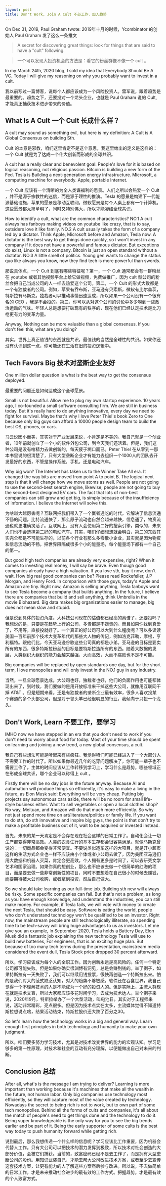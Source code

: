 ```yaml
---
layout: post
title: Don't Work, Join A Cult 不必工作，加入趋势
---
```


On Dec 31, 2019, Paul Graham twote:
2019年十月的时候，Ycombinator 的创始人 Paul Graham 发了这么一条推文

> A secret for discovering great things: look for things that are said to have a "cult" following. 

> 一个可以发现大投资机会的方法是：看它的粉丝群像不像一个 cult 。

In my March 24th, 2020 blog, I sold my idea that Everybody Should Be A VC. Today I will give my reasoning on why you probably want to invest in a cult.

我以前写过一篇博客，说每个人都应该成为一个风险投资人。雷军说，跟着趋势是最重要的。趋势之下，还要投对一个龙头企业，也就是 Paul Graham 说的 Cult, 才能真正捕获技术进步带来的价值。

## What Is A Cult 一个 Cult 长成什么样？

A cult may sound as something evil, but here is my definition: A Cult is A Global Consensus on building Sth.

Cult 的本意是邪教，咱们这里肯定不是这个意思，我这里给出的定义是这样的：一个 Cult 就是为了达成一个伟大创新而形成的全球共识。

A cult has a really clear and benevolent goal. People's love for it is based on logical reasoning, not religious passion. Bitcoin is building a new form of the Fed. Tesla is Building a next-generation energy infrastructure. Microsoft, a computing machine for everybody. Apple, portable Internet.

一个 Cult 应该有一个清晰的为全人类谋福利的愿景。人们之所以会热爱一个 Cult ，并不是源于宗教性的迷信，而是源于理性的推演。Tesla 的愿景是构建下一代能源基础设施，苹果的愿景是移动互联网，微软愿景是每个人桌上都有一个计算机。这些愿景都太简单明了，同时又特别伟大，所以才能凝结全球共识。

How to identify a cult, what are the common characteristics? NO.1 A cult always has fanboys making videos on youtube like crazy, that is to say, outsiders love it like family. NO.2 A cult usually takes the form of a company led by a dictator. Think Apple, Microsoft before and Amazon, Tesla now. A dictator is the best way to get things done quickly, so I won't invest in any company if it does not have a powerful and famous dictator. But exceptions do exist, Linux is not a company. Bitcoin is just an open standard without a dictator. NO.3 A little smell of politics. Young gen wants to change the status quo like always you know, now they find tech is more powerful than swords.

那说具体点，一个 Cult 到底有哪些特征呢？第一，一个 Cult 通常都会有一群粉丝在 youtube 或者其他视频平台上给它做视频，免费做推广，因为 cult 型公司的粉丝会把自己当成公司的人一样去热爱这个公司。第二，一个 Cult 的形式大致都是一个有独裁者的公司。例如，苹果有乔布斯，亚马逊有贝索斯，微软有比尔盖茨，特斯拉有马斯克。独裁者可以推动事情迅速达成，所以如果一个公司没有一个很有名的 CEO ，我是不会投的。第三，你可以从对这个公司的讨论中多少嗅到一些政治运动的气味。年轻人总是想要打破现有的秩序的，现在他们已经认定技术是比刀枪更有力的变革力量。

Anyway, Nothing can be more valuable than a global consensus. If you don't feel this, what are you doing?

其实，世界上真正值钱的东西就是共识，最值钱的当然是全球性的共识。如果你还没有认识到这一点，你可能还在生活在旧的投资逻辑中。

## Tech Favors Big 技术对垄断企业友好

One million dollar question is what is the best way to get the consensus deployed.

最重要的问题还是如何达成这个全球愿景。

Small is not beautiful. Allow me to plug my own startup experience. 10 years ago, I co-founded a small software consulting firm. We are still in business today. But it's really hard to do anything innovative, every day we need to fight for survival. Maybe that's why I love Peter Thiel's book Zero to One because only big guys can afford a 10000 people design team to build the best OS, phones, or cars. 

马云说因小而美，其实对于产业发展来说，小肯定是不美的。我自己就是一个创业者，10年前就创立了一个小的软件外包公司，到今天我们还活着。但是，我们这种公司是没有啥精力去做创新的，每天疲于糊口而已。Peter Thiel 在从零到一那本书里说的很清楚了，只有大型垄断企业才有能力去组织一个1000人的团队去开发最好的东西，不管是操作系统，手机，还是电动汽车。

Why big won? The Internet has taken us to the Winner Take All era. It changed the way bits are moved from point A to point B. The logical next step is that it will change how we move atoms as well. People are not going to use the second-best search engine, likewise, people are not going to buy the second-best designed EV cars. The fact that lots of non-best companies can still grow and get big, is simply because of the insufficiency of information. I believe the Internet will solve this. 

为啥越大越厉害呢？互联网把我们带入了一个赢者通吃的时代。它解决了信息流通不畅的问题。比特流通快了，那么原子流动也自然会越来越快，信息通了，物资流通也就更准确灵活了。互联网上，没有人会使用第二好的搜索引擎，类似的，未来人们也不会选择第二好的电动汽车。其实，咱们仔细想想就会明白，第二的东西其实完全都是不可能生存的，以前各个行业有那么多零散小企业，其实就是因为物资和信息流动的不畅，把世界阻隔成很多个小的能量场，每个能量场下都有一个自己的第一。

But good high tech companies are already very expensive, right? When it comes to investing real money, I will say be brave. Even though good companies already have a high valuation. If you love sth, buy it now, don't wait. How big real good companies can be? Please read Rockefeller, J.P Morgan, and Henry Ford. In comparison with those guys, today's Apple and Amazon are tiny. Right now, Amazon is selling anything, Tesla fanboys want to see Tesla become a company that builds anything. In the future, I believe there are companies that build and sell anything, think Umbrella in the movie Biohazard. Big data makes big organizations easier to manage, big does not mean slow and stupid. 

但是说到具体的投资角度，大科技公司现在的估值都已经高的离谱了，还要投吗？我想说的是，只要是在趋势上行的公司，多贵都是不嫌贵的。而且如果你找到真爱了，不用等，直接投就好了。一个真正的好公司可以大到什么程度呢？可以多读读美国一百年前那个技术大变革年代的那些大人物的传记，例如洛克菲勒，摩根，亨利福特。跟他们比，今天亚马逊谷歌这些公司真的都是小弟。亚马逊的目标是要卖所有的东西，很多特斯拉粉丝的目标是要特斯拉造所有的东西。随着大数据的发展，人类组织大组织的能力会越来越强，大而高效，大而不腐败也不是不可能。

Big companies will be replaced by open standards one day, but for the short term, I love monopolies and will only invest in the NO.1 guy in any industry.

当然，一旦全球愿景达成，大公司也好，独裁者也好，他们的负面作用也可能都体现出来了，到时候，我们要做的是用开放标准来干掉这些大公司，就像用互联网干掉 AT&T 。但是短期来看，还是有独裁者的垄断企业最有效率，很多人喜欢投某个赛道的多个头部公司，但是对于领头羊已经很明显的行业，我倾向于只投一个龙头。

## Don't Work, Learn 不要工作，要学习

IMHO now we have stepped in an era that you don't need to work if you don't need to worry about food for today. Most of your time should be spent on learning and joining a new trend, a new global consensus, a cult.

我自己有些想法可能是听起来有些疯狂。我觉得咱们可能已经进入了一个大部分人不需要工作的时代了。所以如果你最近几年的吃穿问题解决了，你可能一辈子也不需要工作了。主体的时间应该从工作转移到学习上，学习什么是趋势，哪些领域正在形成全球共识，哪个企业可以称得上 cult 。

Firstly there will be no day jobs in the future anyway. Because AI and automation will produce things so efficiently, it's easy to make a living in the future, as Elon Musk said: Everything will be very cheap. Putting big projects say autonomous cars aside, there will be no room for small life-style business either. Want to sell vegetables or open a local clothes shop? No way, Meituan, and Amazon will do that much more efficiently. So why not just spend more time on art/literature/politics or family life. If you want to do sth, do sth innovative and inspire big guys, the point is that don't try to make a profitable business out of it, wait to be acquired or invested instead.

首先，未来的某一天肯定是不会存在现在社会这样的日常工作了。自动化会让一切生产都变得非常高效。人类的衣食住行的基本生存都会很容易满足。就像马斯克曾说的：一切商品都会变得非常便宜。不要说类似造车这样的大项目，就是开小超市这样的生活方式企业也一样不应该由小个体或者小公司去做了，因为美团亚马逊们用大数据和机器人买菜，肯定会更高效。个人拥有更多是时间了，可以去研究文学艺术和国家治理。如果你真的想创业，那么也不应该去做一个很简单的红海的项目，而是要去做一些非常创新性的项目，同时不要想着在自己很小的时候去赚钱，而要期待被大公司收购，或者拿到投资，然后自己做大。
 
So we should take learning as our full-time job. Building sth new will always be risky. Some specific companies can fail. But that's not a problem, as long as you have enough knowledge, and understand the industries, you can still make money. For example, if Tesla fails, we will vote with money to create the next Tesla, that should be easy. Software is eating the world, people who don't understand technology won't be qualified to be an investor. Right now, the mainstream people are still technologically illiterate, so spending time to be tech-savvy will bring huge advantages to us as investors. Let me give you an example, In September 2020, Tesla holds a Battery Day, Elon Musk did a fantastic job explaining the new technology Tesla will use to build new batteries, For engineers, that is an exciting huge plan. But because of too many tech terms during the presentation, mainstream media considered the event dull, Tesla Stock price dropped 30 percent afterward. 

所以，学习应该成为每个人的全职工作。因为创新永远是高风险的。任何一个特定公司都可能失败。但是如果你确实很渊博有洞见，总是会赚到钱的。举了例子，如果特斯拉有一天失败了，我们可以继续用钱投票，很快再创造一个特斯拉出来。怕的是我们对大的范式缺乏认知，对大的趋势不够敏感。软件还在吞食世界，我自己觉得一个不理解技术的人是不能成为一个好的投资人的。但是实际上，主流人群现在就是技术文盲，所以大家都应该多花时间学习，去成为技术达人。举个例子来说，2020年9月，特斯拉举办了一个大型活动，叫电池日。其实对于工程师来说，活动非常精彩，亮点很多。但是因为技术点实在太多，主流媒体觉得不知道特斯拉想说点啥，结果活动结束，特斯拉股价还大跌了百分之30。

So let's learn how the technology works in a big and general way. Learn enough first principles in both technology and humanity to make your own judgment.

所以，咱们要多努力学习技术，尤其是对技术改变世界的能力的宏观认知。学习足够多的第一性原理，对技术和社会的互动有充分理解，以便能做出自己对未来的判断。

## Conclusion 总结

After all, what's is the message I am trying to deliver? Learning is more important than working because it's machines that make all the wealth in the future, not human labor. Only big companies use technology most efficiently, so they will capture most of the value created by technology. Nowadays the secret to being rich is not to work, but to own part of some tech monopolies. Behind all the forms of cults and companies, it's all about the match of people's need to get things done and the technology to do it. Being super knowledgeable is the only way for you to see the big trends earlier and be part of it. Being the early supporter of some cults is the best way today to push humanity forward while getting rich.

说到最后，那么我想传递一个什么样的信息呢？学习应该比工作重要，因为机器会代替人工作。只有大公司可以把技术的潜力发挥到极致，所以技术对社会创造的大部分价值，会被它们捕获。当前的，致富密码已经不是去工作了，而是拥有大型垄断公司的股份。用知识武装自己，才能去帮大公司改进技术方案，或者至少去宣传这套技术方案，让更有能力的人了解这些方案然后参与改进。所以说，不去做简单的日常工作，才是未来推动社会进步的最有效的工作方式。把握趋势，才是最有效的个人致富方式。